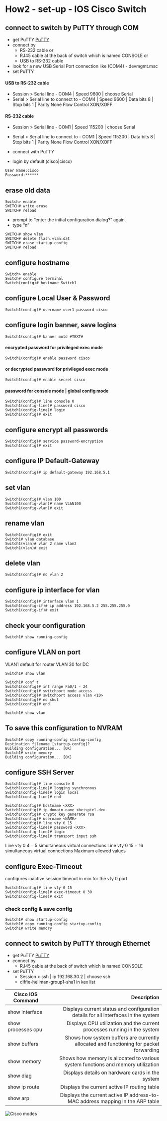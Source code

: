 # How2 - set-up - IOS Cisco Switch
## connect to switch by PuTTY through COM
- get PuTTY [PuTTY](https://www.putty.org/)
- connect by 
  - RS-232 cable or 
  - RJ45 cable at the back of switch which is named CONSOLE or
  - USB to RS-232 cable
- look for a new USB Serial Port connection like (COM4) - devmgmt.msc
- set PuTTY
#### USB to RS-232 cable
  - Session > Serial line - COM4 | Speed 9600 | choose Serial
  - Serial > Serial line to connect to - COM4 | Speed 9600 | Data bits 8 | Stop bits 1 | Parity None Flow Control XON/XOFF

#### RS-232 cable
  - Session > Serial line - COM1 | Speed 115200 | choose Serial
  - Serial > Serial line to connect to - COM1 | Speed 115200 | Data bits 8 | Stop bits 1 | Parity None Flow Control XON/XOFF

- connect with PuTTY
- login by default (cisco|cisco)
```cisco
User Name:cisco
Password:******
```
## erase old data
```cisco
Switch> enable
SWITCH# write erase 
SWITCH# reload
```
- prompt to “enter the initial configuration dialog?” again. 
- type “n”
```cisco
SWITCH# show vlan
SWITCH# delete flash:vlan.dat
SWITCH# erase startup-config
SWITCH# reload
```

## configure hostname
```cisco
Switch> enable
Switch# configure terminal
Switch(config)# hostname Switch1
```
## configure Local User & Password
```cisco
Switch1(config)# username user1 password cisco
```
## configure login banner, save logins
```cisco
Switch1(config)# banner motd #TEXT#
```
#### encrypted password for privileged exec mode
```cisco
Switch1(config)# enable password cisco
```
#### or decrypted password for privileged exec mode
```cisco
Switch1(config)# enable secret cisco
```
#### password for console mode | global config mode
```cisco
Switch1(config)# line console 0
Switch1(config-line)# password cisco
Switch1(config-line)# login
Switch1(config)# exit
```
## configure encrypt all passwords
```cisco
Switch1(config)# service password-encryption
Switch1(config)# exit
```
## configure IP Default-Gateway
```cisco
Switch1(config)# ip default-gateway 192.168.5.1
```
## set vlan
```cisco
Switch1(config)# vlan 100 
Switch1(config-vlan)# name VLAN100
Switch1(config-vlan)# exit
```
## rename vlan
```cisco
Switch1(config)# exit
Switch1# vlan database
Switch1(vlan)# vlan 2 name vlan2 
Switch1(vlan)# exit
```
## delete vlan
```cisco
Switch1(config)# no vlan 2
```
## configure ip interface for vlan
```cisco
Switch1(config)# interface vlan 1
Switch1(config-if)# ip address 192.168.5.2 255.255.255.0
Switch1(config-if)# exit
```
## check your configuration
```cisco
Switch1# show running-config
```
## configure VLAN on port
VLAN1 default for router
VLAN 30 for DC
```cisco
Switch1# show vlan

Switch1# conf t
Switch1(config)# int range Fa0/1 - 24
Switch1(config)# switchport mode access
Switch1(config)# switchport access vlan <ID>
Switch1(config)# no shut
Switch1(config)# end

Switch1# show vlan
```
## To save this configuration to NVRAM
```cisco
Switch1# copy running-config startup-config
Destination filename [startup-config]?
Building configuration... [OK]
Switch1# write memory
Building configuration... [OK]
```
## configure SSH Server
```cisco
Switch1(config)# line console 0
Switch1(config-line)# logging synchronous
Switch1(config-line)# login local
Switch1(config-line)# end

Switch1(config)# hostname <XXX>
Switch1(config)# ip domain-name <beispiel.de>
Switch1(config)# crypto key generate rsa
Switch1(config)# username <NAME>
Switch1(config)# line vty 0 15
Switch1(config-line)# password <XXX>
Switch1(config-line)# login
Switch1(config-line)# transport input ssh
```
Line vty 0 4 = 5 simultaneous virtual connections
Line vty 0 15 = 16 simultaneous virtual connections Maximum allowed values

## configure Exec-Timeout
configures inactive session timeout in min for the vty 0 port
```cisco
Switch1(config)# line vty 0 15
Switch1(config-line)# exec-timeout 0 30
Switch1(config-line)# exit
```
### check config & save config
```cisco
Switch1# show startup-config
Switch1# copy running-config startup-config
Switch1# write memory
```
## connect to switch by PuTTY through Ethernet
- get PuTTY [PuTTY](https://www.putty.org/)
- connect by 
  - RJ45 cable at the back of switch which is named CONSOLE 
- set PuTTY
  - Session > ssh | ip 192.168.30.2 | choose ssh
  - diffie-hellman-group1-sha1 in kex list

| Cisco IOS Command  | Description   |
| -----------------  | -------------:|
| show interface     | Displays current status and configuration details for all interfaces in the system |
| show processes cpu | Displays CPU utilization and the current processes running in the system |
| show buffers       | Shows how system buffers are currently allocated and functioning for packet forwarding |
| show memory        | Shows how memory is allocated to various system functions and memory utilization |
| show diag          | Displays details on hardware cards in the system |
| show ip route      | Displays the current active IP routing table |
| show arp           | Displays the current active IP address-to-MAC address mapping in the ARP table |

![Cisco modes](./img%20-%20cisco%20modes.png)